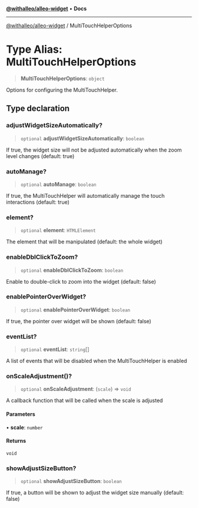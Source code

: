 [**@withalleo/alleo-widget**](../README.md) • **Docs**

***

[@withalleo/alleo-widget](../globals.md) / MultiTouchHelperOptions

# Type Alias: MultiTouchHelperOptions

> **MultiTouchHelperOptions**: `object`

Options for configuring the MultiTouchHelper.

## Type declaration

### adjustWidgetSizeAutomatically?

> `optional` **adjustWidgetSizeAutomatically**: `boolean`

If true, the widget size will not be adjusted automatically when the zoom level changes (default: true)

### autoManage?

> `optional` **autoManage**: `boolean`

If true, the MultiTouchHelper will automatically manage the touch interactions (default: true)

### element?

> `optional` **element**: `HTMLElement`

The element that will be manipulated (default: the whole widget)

### enableDblClickToZoom?

> `optional` **enableDblClickToZoom**: `boolean`

Enable to double-click to zoom into the widget (default: false)

### enablePointerOverWidget?

> `optional` **enablePointerOverWidget**: `boolean`

If true, the pointer over widget will be shown (default: false)

### eventList?

> `optional` **eventList**: `string`[]

A list of events that will be disabled when the MultiTouchHelper is enabled

### onScaleAdjustment()?

> `optional` **onScaleAdjustment**: (`scale`) => `void`

A callback function that will be called when the scale is adjusted

#### Parameters

• **scale**: `number`

#### Returns

`void`

### showAdjustSizeButton?

> `optional` **showAdjustSizeButton**: `boolean`

If true, a button will be shown to adjust the widget size manually (default: false)
